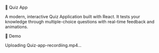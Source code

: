 🧠 Quiz App

A modern, interactive Quiz Application built with React.
It tests your knowledge through multiple-choice questions with real-time feedback and animations.

🎥 Demo



Uploading Quiz-app-recordiing.mp4…





